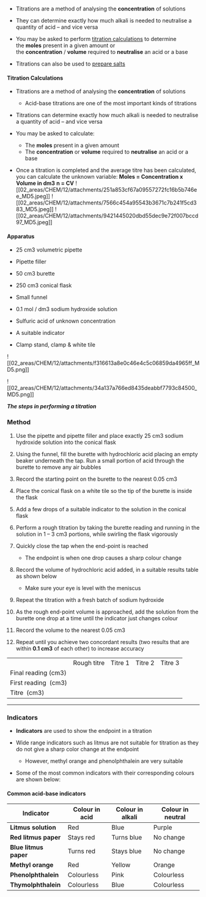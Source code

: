 ```toc
```

- Titrations are a method of analysing the **concentration** of solutions
	
- They can determine exactly how much alkali is needed to neutralise a quantity of acid – and vice versa
    
- You may be asked to perform [titration calculations](https://www.savemyexams.com/igcse/chemistry/cie/23/revision-notes/3-stoichiometry/3-2-the-mole-and-the-avogadro-constant/3-2-5-titration-calculations/) to determine the **moles** present in a given amount or the **concentration** / **volume** required to **neutralise** an acid or a base
    
- Titrations can also be used to [prepare salts](https://www.savemyexams.com/igcse/chemistry/cie/23/revision-notes/7-acids-bases-and-salts/7-2-preparation-of-salts/7-2-1-preparing-soluble-salts/)
    
#### Titration Calculations
- Titrations are a method of analysing the **concentration** of solutions
    - Acid-base titrations are one of the most important kinds of titrations
        
- Titrations can determine exactly how much alkali is needed to neutralise a quantity of acid – and vice versa
- You may be asked to calculate:
    - The **moles** present in a given amount
    - The **concentration** or **volume** required to **neutralise** an acid or a base
        
- Once a titration is completed and the average titre has been calculated, you can calculate the unknown variable:
    **Moles = Concentration x Volume in dm3**
    **n = CV**
![[02_areas/CHEM/12/attachments/251a853cf67a09557272fc16b5b746ee_MD5.jpeg]]
![[02_areas/CHEM/12/attachments/7566c454a95543b3671c7b241f5cd383_MD5.jpeg]]
![[02_areas/CHEM/12/attachments/9421445020dbd55dec9e72f007bccd97_MD5.jpeg]]


#### Apparatus  

- 25 cm3 volumetric pipette
    
- Pipette filler
    
- 50 cm3 burette
    
- 250 cm3 conical flask
    
- Small funnel
    
- 0.1 mol / dm3 sodium hydroxide solution
    
- Sulfuric acid of unknown concentration
    
- A suitable indicator
    
- Clamp stand, clamp & white tile
    

![[02_areas/CHEM/12/attachments/f316613a8e0c46e4c5c06859da4965ff_MD5.png]]

![[02_areas/CHEM/12/attachments/34a137a766ed8435deabbf7793c84500_MD5.png]]

_**The steps in performing a titration**_

### Method

1. Use the pipette and pipette filler and place exactly 25 cm3 sodium hydroxide solution into the conical flask
    
2. Using the funnel, fill the burette with hydrochloric acid placing an empty beaker underneath the tap. Run a small portion of acid through the burette to remove any air bubbles
    
3. Record the starting point on the burette to the nearest 0.05 cm3
    
4. Place the conical flask on a white tile so the tip of the burette is inside the flask
    
5. Add a few drops of a suitable indicator to the solution in the conical flask
    
6. Perform a rough titration by taking the burette reading and running in the solution in 1 – 3 cm3 portions, while swirling the flask vigorously
    
7. Quickly close the tap when the end-point is reached 
    
    - The endpoint is when one drop causes a sharp colour change
        
8. Record the volume of hydrochloric acid added, in a suitable results table as shown below
    
    - Make sure your eye is level with the meniscus
        
9. Repeat the titration with a fresh batch of sodium hydroxide
    
10. As the rough end-point volume is approached, add the solution from the burette one drop at a time until the indicator just changes colour
    
11. Record the volume to the nearest 0.05 cm3 
    
12. Repeat until you achieve two concordant results (two results that are within **0.1 cm3** of each other) to increase accuracy
    

|                      |             |         |         |         |
| -------------------- | ----------- | ------- | ------- | ------- |
|                      | Rough titre | Titre 1 | Titre 2 | Titre 3 |
| Final reading (cm3)  |             |         |         |         |
| First reading  (cm3) |             |         |         |         |
| Titre  (cm3)         |             |         |         |         |



---
### Indicators

- **Indicators** are used to show the endpoint in a titration
    
- Wide range indicators such as litmus are not suitable for titration as they do not give a sharp color change at the endpoint
    
    - However, methyl orange and phenolphthalein are very suitable
        
- Some of the most common indicators with their corresponding colours are shown below:
    

#### Common acid-base indicators

| **Indicator**         | **Colour in acid** | **Colour in alkali** | **Colour in neutral** |
| --------------------- | ------------------ | -------------------- | --------------------- |
| **Litmus solution**   | Red                | Blue                 | Purple                |
| **Red litmus paper**  | Stays red          | Turns blue           | No change             |
| **Blue litmus paper** | Turns red          | Stays blue           | No change             |
| **Methyl orange**     | Red                | Yellow               | Orange                |
| **Phenolphthalein**   | Colourless         | Pink                 | Colourless            |
| **Thymolphthalein**   | Colourless         | Blue                 | Colourless            |